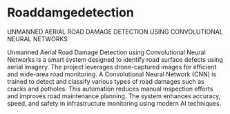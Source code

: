 # Roaddamgedetection
UNMANNED AERIAL ROAD DAMAGE DETECTION USING CONVOLUTIONAL NEURAL NETWORKS

Unmanned Aerial Road Damage Detection using Convolutional Neural Networks is a smart system designed to identify road surface defects using aerial imagery. The project leverages drone-captured images for efficient and wide-area road monitoring. A Convolutional Neural Network (CNN) is trained to detect and classify various types of road damages such as cracks and potholes. This automation reduces manual inspection efforts and improves road maintenance planning. The system enhances accuracy, speed, and safety in infrastructure monitoring using modern AI techniques.
